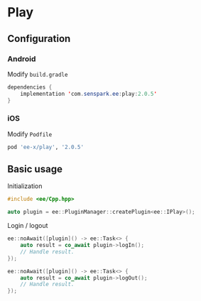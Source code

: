 # Play
## Configuration
### Android
Modify `build.gradle`
```java
dependencies {
    implementation 'com.senspark.ee:play:2.0.5'
}
```

### iOS
Modify `Podfile`
```ruby
pod 'ee-x/play', '2.0.5'
```

## Basic usage
Initialization
```cpp
#include <ee/Cpp.hpp>

auto plugin = ee::PluginManager::createPlugin<ee::IPlay>();
```

Login / logout
```cpp
ee::noAwait([plugin]() -> ee::Task<> {
    auto result = co_await plugin->logIn();
    // Handle result.
});

ee::noAwait([plugin]() -> ee::Task<> {
    auto result = co_await plugin->logOut();
    // Handle result.
});
```